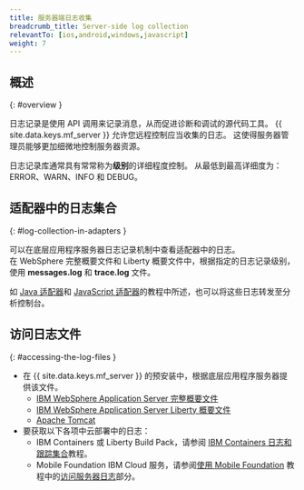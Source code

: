 ```yaml
---
title: 服务器端日志收集
breadcrumb_title: Server-side log collection
relevantTo: [ios,android,windows,javascript]
weight: 7
---
```

<!-- NLS_CHARSET=UTF-8 -->
## 概述
{: #overview }

日志记录是使用 API 调用来记录消息，从而促进诊断和调试的源代码工具。 {{ site.data.keys.mf_server }} 允许您远程控制应当收集的日志。 这使得服务器管理员能够更加细微地控制服务器资源。

日志记录库通常具有常常称为**级别**的详细程度控制。 从最低到最高详细度为：ERROR、WARN、INFO 和 DEBUG。

## 适配器中的日志集合
{: #log-collection-in-adapters }

可以在底层应用程序服务器日志记录机制中查看适配器中的日志。  
在 WebSphere 完整概要文件和 Liberty 概要文件中，根据指定的日志记录级别，使用 **messages.log** 和 **trace.log** 文件。

如 [Java 适配器](java-adapter)和 [JavaScript 适配器](javascript-adapter)的教程中所述，也可以将这些日志转发至分析控制台。

## 访问日志文件
{: #accessing-the-log-files }

* 在 {{ site.data.keys.mf_server }} 的预安装中，根据底层应用程序服务器提供该文件。
    * [IBM WebSphere Application Server 完整概要文件](http://ibm.biz/knowctr#SSEQTP_8.5.5/com.ibm.websphere.base.doc/ae/ttrb_trcover.html)
    * [IBM WebSphere Application Server Liberty 概要文件](http://ibm.biz/knowctr#SSEQTP_8.5.5/com.ibm.websphere.wlp.doc/ae/rwlp_logging.html?cp=SSEQTP_8.5.5%2F1-16-0-0)
    * [Apache Tomcat](http://tomcat.apache.org/tomcat-7.0-doc/logging.html)
* 要获取以下各项中云部署中的日志：
    * IBM Containers 或 Liberty Build Pack，请参阅 [IBM Containers 日志和跟踪集合](../../bluemix/mobilefirst-server-using-scripts/log-and-trace-collection/)教程。
    * Mobile Foundation IBM Cloud 服务，请参阅[使用 Mobile Foundation](../../bluemix/using-mobile-foundation) 教程中的[访问服务器日志](../../bluemix/using-mobile-foundation/#accessing-server-logs)部分。
